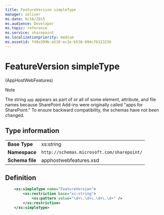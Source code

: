 ```yaml
---
title: FeatureVersion simpleType
manager: soliver
ms.date: 9/16/2015
ms.audience: Developer
ms.topic: reference
ms.service: sharepoint
ms.localizationpriority: medium
ms.assetid: f48e399b-a510-ec1e-b538-094c76323236
---
```


# FeatureVersion simpleType 

(AppHostWebFeatures)

> [!NOTE] 
> The string `app` appears as part of or all of some element, attribute, and file names because SharePoint Add-ins were originally called "apps for SharePoint." To ensure backward compatibility, the schemas have not been changed.

## Type information

|   |   |
|---|---|
| **Base Type**  | xs:string |
| **Namespace**  | `http://schemas.microsoft.com/sharepoint/` |
| **Schema file**  | apphostwebfeatures.xsd |

## Definition

```XML
    <xs:simpleType name="FeatureVersion">
        <xs:restriction base="xs:string">
            <xs:pattern value="\d+\.\d+\.\d+\.\d+" />
        </xs:restriction>
    </xs:simpleType>
```

<br/>

<br/>






